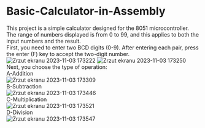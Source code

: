 # Basic-Calculator-in-Assembly
This project is a simple calculator designed for the 8051 microcontroller. The range of numbers displayed is from 0 to 99, and this applies to both the input numbers and the result.<br>
First, you need to enter two BCD digits (0-9). After entering each pair, press the enter (F) key to accept the two-digit number.<br>
![Zrzut ekranu 2023-11-03 173222](https://github.com/JJv222/Basic-Calculator-in-Assembly/assets/118291038/d096a6d2-6e5e-48c3-9224-a763d646196f)
![Zrzut ekranu 2023-11-03 173250](https://github.com/JJv222/Basic-Calculator-in-Assembly/assets/118291038/daf2a068-8dab-4a05-9c9c-3fbed3fbd5eb) <br>
Next, you choose the type of operation:<br>
A-Addition<br> ![Zrzut ekranu 2023-11-03 173309](https://github.com/JJv222/Basic-Calculator-in-Assembly/assets/118291038/2c7120a8-74ed-4d60-88c1-59847cbb44a4)<br>
B-Subtraction<br>![Zrzut ekranu 2023-11-03 173446](https://github.com/JJv222/Basic-Calculator-in-Assembly/assets/118291038/d60594cb-eaa1-4c4e-a23c-dba908fa5af4)<br>
C-Multiplication<br>![Zrzut ekranu 2023-11-03 173521](https://github.com/JJv222/Basic-Calculator-in-Assembly/assets/118291038/e868b9f2-a799-4283-af20-966d0a14468f)<br>
D-Division<br>![Zrzut ekranu 2023-11-03 173547](https://github.com/JJv222/Basic-Calculator-in-Assembly/assets/118291038/6b826900-618d-4a33-9b09-a6b5b340e6a7)<br>
